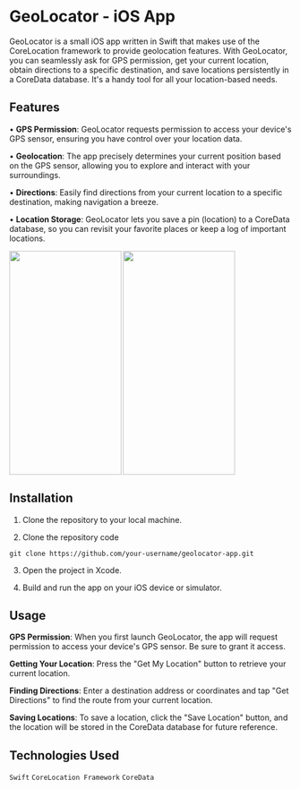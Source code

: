 # GeoLocator - iOS App

GeoLocator is a small iOS app written in Swift that makes use of the CoreLocation framework to provide geolocation features. With GeoLocator, you can seamlessly ask for GPS permission, get your current location, obtain directions to a specific destination, and save locations persistently in a CoreData database. It's a handy tool for all your location-based needs.



## Features
• **GPS Permission**: GeoLocator requests permission to access your device's GPS sensor, ensuring you have control over your location data.

• **Geolocation**: The app precisely determines your current position based on the GPS sensor, allowing you to explore and interact with your surroundings.

• **Directions**: Easily find directions from your current location to a specific destination, making navigation a breeze.

• **Location Storage**: GeoLocator lets you save a pin (location) to a CoreData database, so you can revisit your favorite places or keep a log of important locations. <br>

<img align="left" width="200" height="400" src="images/Screenshot2.png">
<img align="center" width="200" height="400" src="images/Screenshot3.png">


## Installation

1. Clone the repository to your local machine.

2. Clone the repository code
```
git clone https://github.com/your-username/geolocator-app.git
```
3. Open the project in Xcode.

4. Build and run the app on your iOS device or simulator.

## Usage

**GPS Permission**: When you first launch GeoLocator, the app will request permission to access your device's GPS sensor. Be sure to grant it access.

**Getting Your Location**: Press the "Get My Location" button to retrieve your current location.

**Finding Directions**: Enter a destination address or coordinates and tap "Get Directions" to find the route from your current location.

**Saving Locations**: To save a location, click the "Save Location" button, and the location will be stored in the CoreData database for future reference.

## Technologies Used

`Swift`
`CoreLocation Framework`
`CoreData`
